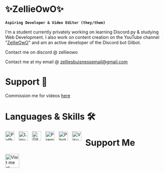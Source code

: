 # ✨ZellieOwO✨

**`Aspiring Developer & Video Editor (they/them)`**

I'm a student currently privately working on learning Discord.py & studying Web Development. I also work on content creation on the YouTube channel "[ZellieOwO](https://youtube.com/c/ZellieOwO)" and am an active developer of the Discord bot Gilbot.

Contact me on discord @ zellieowo

Contact me at my email @ [zelliesbuisnessemail@gmail.com](https://gmail.com/)

# Support 🎥

Commission me for videos [here](https://www.fiverr.com/zellieowo/edit-a-video-for-you)




# Languages & Skills 🛠

<img align="left" alt="Python" width="30px" style="padding-right:10px;" src="https://cdn.jsdelivr.net/gh/devicons/devicon/icons/python/python-plain.svg" />
<img align="left" alt="Linux" width="30px" style="padding-right:10px;" src="https://cdn.jsdelivr.net/gh/devicons/devicon/icons/linux/linux-original.svg" />
<img align="left" alt="GitHub" width="30px" style="padding-right:10px;" src="https://cdn.jsdelivr.net/gh/devicons/devicon/icons/github/github-original.svg" />
<img align="left" alt="Premiere Pro" width="30px" style="padding-right:10px;" src="https://cdn.jsdelivr.net/gh/devicons/devicon/icons/premierepro/premierepro-original.svg" />
<img align="left" alt="Photoshop" width="30px" style="padding-right:10px;" src="https://cdn.jsdelivr.net/gh/devicons/devicon/icons/photoshop/photoshop-plain.svg" />
<img align="left" alt="Visual Studio Code" width="30px" style="padding-right:10px;" src="https://cdn.jsdelivr.net/gh/devicons/devicon/icons/visualstudio/visualstudio-plain.svg" />

# Support Me

<img align="left" alt="Visit me at Itch" width="45px" style="padding-right:10px;" src="https://camo.githubusercontent.com/851d6b854442b136044e7b5b29bcdf8a01ee2b8408b4b6e47f0783cf147f8a42/687474703a2f2f6a657373656d696c6c61722e6769746875622e696f2f617661696c61626c652d6f6e2d69746368696f2d62616467652f62616467652d62772e706e67"/>
